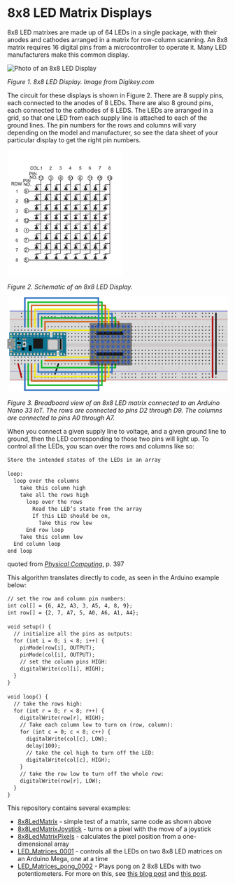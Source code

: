# 8x8 LED Matrix Displays

8x8 LED matrixes are made up of 64 LEDs in a single package, with their anodes and cathodes arranged in a matrix for row-column scanning. An 8x8 matrix requires 16 digital pins from a microcontroller to operate it. Many LED manufacturers make this common display. 

![Photo of an 8x8 LED Display](https://media.digikey.com/Photos/Seeed%20Technology%20Ltd/MFG_104020150.jpg)

_Figure 1. 8x8 LED Display. Image from Digikey.com_

The circuit for these displays is shown in Figure 2. There are 8 supply pins, each connected to the anodes of 8 LEDs. There are also 8 ground pins, each connected to the cathodes of 8 LEDS. The LEDs are arranged in a grid, so that one LED from each supply line is attached to each of the ground lines. The pin numbers for the rows and columns will vary depending on the model and manufacturer, so see the data sheet of your particular display to get the right pin numbers.

![Schematic of an 8x8 LED Display](8x8-led-matrix-circuit.png)

_Figure 2. Schematic of an 8x8 LED Display._

![Breadboard view of an 8x8 LED matrix connected to an Arduino Nano 33 IoT](8x8-LED-Matrix.png)

_Figure 3. Breadboard view of an 8x8 LED matrix connected to an Arduino Nano 33 IoT. The rows are connected to pins D2 through D9. The columns are connected to pins A0 through A7._

When you connect a given supply line to voltage, and a given ground line to ground, then the LED corresponding to those two pins will light up. To control all the LEDs, you scan over the rows and columns like so:

````
Store the intended states of the LEDs in an array 

loop:
  loop over the columns  
    take this column high
    take all the rows high 
      loop over the rows
        Read the LED’s state from the array
        If this LED should be on,  
          Take this row low 
      End row loop
    Take this column low 
  End column loop
end loop
````
quoted from _[Physical Computing](https://dl.acm.org/doi/10.5555/1406766_)_, p. 397

This algorithm translates directly to code, as seen in the Arduino example below:

````arduino
// set the row and column pin numbers:
int col[] = {6, A2, A3, 3, A5, 4, 8, 9};
int row[] = {2, 7, A7, 5, A0, A6, A1, A4};

void setup() {
  // initialize all the pins as outputs:
  for (int i = 0; i < 8; i++) {
    pinMode(row[i], OUTPUT);
    pinMode(col[i], OUTPUT);
    // set the column pins HIGH:
    digitalWrite(col[i], HIGH);
  }
}

void loop() {
  // take the rows high:
  for (int r = 0; r < 8; r++) {
    digitalWrite(row[r], HIGH);
    // Take each column low to turn on (row, column):
    for (int c = 0; c < 8; c++) {
      digitalWrite(col[c], LOW);
      delay(100);
      // take the col high to turn off the LED:
      digitalWrite(col[c], HIGH);
    }
    // take the row low to turn off the whole row:
    digitalWrite(row[r], LOW);
  }
}
````

This repository contains several examples:
* [8x8LedMatrix](https://github.com/tigoe/display-examples/blob/main/LED_8x8_Matrix_examples/8x8LEDMatrix/) - simple test of a matrix, same code as shown above
* [8x8LedMatrixJoystick](https://github.com/tigoe/display-examples/blob/main/LED_8x8_Matrix_examples/8x8LedMatrixJoystick) - turns on a pixel with the move of a joystick
* [8x8LedMatrixPixels](https://github.com/tigoe/display-examples/blob/main/LED_8x8_Matrix_examples/8x8LedMatrixPixels) - calculates the pixel position from a one-dimensional array
* [LED_Matrices_0001](https://github.com/tigoe/display-examples/blob/main/LED_8x8_Matrix_examples/LED_Matrices_0001) - controls all the LEDs on two 8x8 LED matrices on an Arduino Mega, one at a time
* [LED_Matrices_pong_0002](https://github.com/tigoe/display-examples/blob/main/LED_8x8_Matrix_examples/LED_Matrices_pong_0002) - Plays pong on 2 8x8 LEDs with two potentiometers. For more on this, see [this blog post](https://www.tigoe.com/pcomp/code/arduinowiring/424/) and [this post](https://www.tigoe.com/pcomp/code/Processing/454/). 


